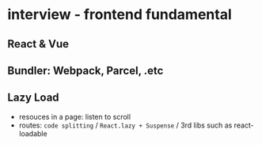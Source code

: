 # interview - frontend fundamental

## React & Vue

## Bundler: Webpack, Parcel, .etc

## Lazy Load
- resouces in a page: listen to scroll
- routes: `code splitting` / `React.lazy + Suspense` / 3rd libs such as react-loadable
